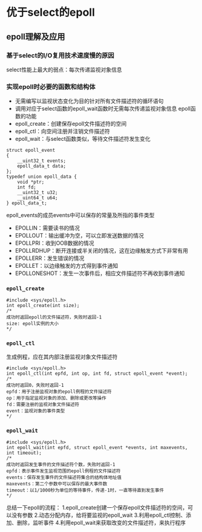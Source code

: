 # 优于select的epoll
## epoll理解及应用
### 基于select的I/O复用技术速度慢的原因
select性能上最大的弱点：每次传递监视对象信息
### 实现epoll时必要的函数和结构体
* 无需编写以监视状态变化为目的针对所有文件描述符的循环语句
* 调用对应于select函数的epoll_wait函数时无需每次传递监视对象信息
epoll函数的功能
* epoll_create：创建保存epoll文件描述符的空间
* epoll_ctl：向空间注册并注销文件描述符
* epoll_wait：与select函数类似，等待文件描述符发生变化
```
struct epoll_event
{
    __uint32_t events;
    epoll_data_t data;
};
typedef union epoll_data {
    void *ptr;
    int fd;
    __uint32_t u32;
    __uint64_t u64;
} epoll_data_t;
```
epoll_events的成员events中可以保存的常量及所指的事件类型
* EPOLLIN：需要读书的情况
* EPOLLOUT：输出缓冲为空，可以立即发送数据的情况
* EPOLLPRI：收到OOB数据的情况
* EPOLLRDHUP：断开连接或半关闭的情况，这在边缘触发方式下非常有用
* EPOLLERR：发生错误的情况
* EPOLLET：以边缘触发的方式得到事件通知
* EPOLLONESHOT：发生一次事件后，相应文件描述符不再收到事件通知
### `epoll_create`
```
#include <sys/epoll.h>
int epoll_create(int size);
/*
成功时返回epoll的文件描述符，失败时返回-1
size: epoll实例的大小
*/
```
### `epoll_ctl`
生成例程，应在其内部注册监视对象文件描述符
```
#include <sys/epoll.h>
int epoll_ctl(int epfd, int op, int fd, struct epoll_event *event);
/*
成功时返回0，失败时返回-1
epfd：用于注册监视对象的epoll例程的文件描述符
op：用于指定监视对象的添加、删除或更改等操作
fd：需要注册的监视对象文件描述符
event：监视对象的事件类型
*/
```
### `epoll_wait`
```
#include <sys/epoll.h>
int epoll_wait(int epfd, struct epoll_event *events, int maxevents, int timeout);
/*
成功时返回发生事件的文件描述符个数，失败时返回-1
epfd：表示事件发生监视范围的epoll例程的文件描述符
events：保存发生事件的文件描述符集合的结构体地址值
maxevents：第二个参数中可以保存的最大事件数
timeout：以1/1000秒为单位的等待事件，传递-1时，一直等待直到发生事件
*/
```
总结一下epoll的流程：
1.epoll_create创建一个保存epoll文件描述符的空间，可以没有参数
2.动态分配内存，给将要监视的epoll_wait
3.利用epoll_ctl控制、添加、删除，监听事件
4.利用epoll_wait来获取改变的文件描述符，来执行程序